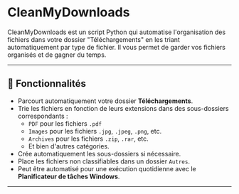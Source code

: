 # CleanMyDownloads

CleanMyDownloads est un script Python qui automatise l'organisation des fichiers dans votre dossier "Téléchargements" en les triant automatiquement par type de fichier. Il vous permet de garder vos fichiers organisés et de gagner du temps.

---

## 🚀 Fonctionnalités

- Parcourt automatiquement votre dossier **Téléchargements**.
- Trie les fichiers en fonction de leurs extensions dans des sous-dossiers correspondants :
  - `PDF` pour les fichiers `.pdf`
  - `Images` pour les fichiers `.jpg`, `.jpeg`, `.png`, etc.
  - `Archives` pour les fichiers `.zip`, `.rar`, etc.
  - Et bien d'autres catégories.
- Crée automatiquement les sous-dossiers si nécessaire.
- Place les fichiers non classifiables dans un dossier `Autres`.
- Peut être automatisé pour une exécution quotidienne avec le **Planificateur de tâches Windows**.

---